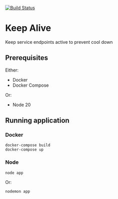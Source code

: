 [![Build Status](https://dev.azure.com/johnwatson484/John%20D%20Watson/_apis/build/status%2FKeep%20Alive?branchName=main)](https://dev.azure.com/johnwatson484/John%20D%20Watson/_build/latest?definitionId=69&branchName=main)

# Keep Alive

Keep service endpoints active to prevent cool down

## Prerequisites

Either:
- Docker
- Docker Compose

Or:
- Node 20

## Running application
### Docker
```
docker-compose build
docker-compose up
```

### Node
```
node app
```
Or:
```
nodemon app
```
